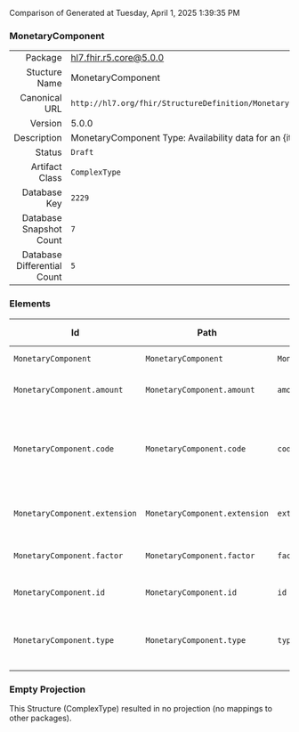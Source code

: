 Comparison of 
Generated at Tuesday, April 1, 2025 1:39:35 PM

### MonetaryComponent

|      |     |
| ---: | --- |
| Package | hl7.fhir.r5.core@5.0.0 |
| Stucture Name | MonetaryComponent |
| Canonical URL | `http://hl7.org/fhir/StructureDefinition/MonetaryComponent` |
| Version | 5.0.0 |
| Description | MonetaryComponent Type: Availability data for an {item}. |
| Status | `Draft` |
| Artifact Class | `ComplexType` |
| Database Key | `2229` |
| Database Snapshot Count | `7` |
| Database Differential Count | `5` |

### Elements

| Id | Path | Name | Base Path | Short | Cardinality | Collated Type | Binding Strength | Binding Value Set |
| -- | ---- | ---- | --------- | ----- | ----------- | ------------- | ---------------- | ----------------- |
| `MonetaryComponent` | `MonetaryComponent` | `MonetaryComponent` | MonetaryComponent | Availability data for an {item} | 0..* | MonetaryComponent |  |  |
| `MonetaryComponent.amount` | `MonetaryComponent.amount` | `amount` | MonetaryComponent.amount | Explicit value amount to be used | 0..1 | Money |  |  |
| `MonetaryComponent.code` | `MonetaryComponent.code` | `code` | MonetaryComponent.code | Codes may be used to differentiate between kinds of taxes, surcharges, discounts etc. | 0..1 | CodeableConcept | `Example` |  |
| `MonetaryComponent.extension` | `MonetaryComponent.extension` | `extension` | Element.extension | Additional content defined by implementations | 0..* | Extension |  |  |
| `MonetaryComponent.factor` | `MonetaryComponent.factor` | `factor` | MonetaryComponent.factor | Factor used for calculating this component | 0..1 | decimal |  |  |
| `MonetaryComponent.id` | `MonetaryComponent.id` | `id` | Element.id | Unique id for inter-element referencing | 0..1 | id |  |  |
| `MonetaryComponent.type` | `MonetaryComponent.type` | `type` | MonetaryComponent.type | base \| surcharge \| deduction \| discount \| tax \| informational | 1..1 | code | `Required` | `http://hl7.org/fhir/ValueSet/price-component-type|5.0.0` |
### Empty Projection

This Structure (ComplexType) resulted in no projection (no mappings to other packages).

